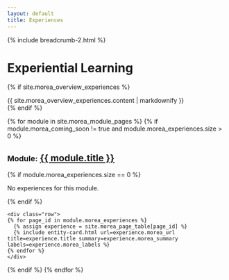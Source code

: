```yaml
---
layout: default
title: Experiences
---
```

{% include breadcrumb-2.html %}

<div class="container">
  <h1>Experiential Learning</h1>
</div>

{% if site.morea_overview_experiences %}
<div class="container">
  {{ site.morea_overview_experiences.content | markdownify }}
</div>
{% endif %}

{% for module in site.morea_module_pages %}
{% if module.morea_coming_soon != true and module.morea_experiences.size > 0 %}
<div class="{% cycle 'section-background-1', 'section-background-2' %}">
  <div class="container">
    <h2><small>Module:</small> <a href="{{ site.baseurl }}{{ module.module_page.url }}">{{ module.title }}</a></h2>
    {% if module.morea_experiences.size == 0 %}
    <p>No experiences for this module.</p>
    {% endif %}

    <div class="row">
    {% for page_id in module.morea_experiences %}
      {% assign experience = site.morea_page_table[page_id] %}
      {% include entity-card.html url=experience.morea_url title=experience.title summary=experience.morea_summary labels=experience.morea_labels %}
    {% endfor %}
    </div>
  </div>
</div>
{% endif %}
{% endfor %}
